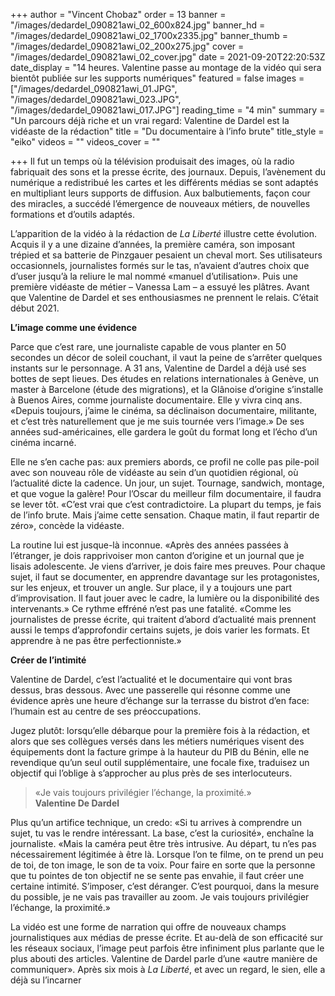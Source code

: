 +++
author = "Vincent Chobaz"
order = 13
banner = "/images/dedardel_090821awi_02_600x824.jpg"
banner_hd = "/images/dedardel_090821awi_02_1700x2335.jpg"
banner_thumb = "/images/dedardel_090821awi_02_200x275.jpg"
cover = "/images/dedardel_090821awi_02_cover.jpg"
date = 2021-09-20T22:20:53Z
date_display = "14 heures. Valentine passe au montage de la vidéo qui sera bientôt publiée sur les supports numériques"
featured = false
images = ["/images/dedardel_090821awi_01.JPG", "/images/dedardel_090821awi_023.JPG", "/images/dedardel_090821awi_017.JPG"]
reading_time = "4 min"
summary = "Un parcours déjà riche et un vrai regard: Valentine de Dardel est la vidéaste de la rédaction"
title = "Du documentaire à l’info brute"
title_style = "eiko"
videos = ""
videos_cover = ""

+++
Il fut un temps où la télévision produisait des images, où la radio fabriquait des sons et la presse écrite, des journaux. Depuis, l’avènement du numérique a redistribué les cartes et les différents médias se sont adaptés en multipliant leurs supports de diffusion. Aux balbutiements, façon cour des miracles, a succédé l’émergence de nouveaux métiers, de nouvelles formations et d’outils adaptés.

L’apparition de la vidéo à la rédaction de _La Liberté_ illustre cette évolution. Acquis il y a une dizaine d’années, la première caméra, son imposant trépied et sa batterie de Pinzgauer pesaient un cheval mort. Ses utilisateurs occasionnels, journalistes formés sur le tas, n’avaient d’autres choix que d’user jusqu’à la reliure le mal nommé «manuel d’utilisation». Puis une première vidéaste de métier – Vanessa Lam – a essuyé les plâtres. Avant que Valentine de Dardel et ses enthousiasmes ne prennent le relais. C’était début 2021.

**L’image comme une évidence**

Parce que c’est rare, une journaliste capable de vous planter en 50 secondes un décor de soleil couchant, il vaut la peine de s’arrêter quelques instants sur le personnage. A 31 ans, Valentine de Dardel a déjà usé ses bottes de sept lieues. Des études en relations internationales à Genève, un master à Barcelone (étude des migrations), et la Glânoise d’origine s’installe à Buenos Aires, comme journaliste documentaire. Elle y vivra cinq ans. «Depuis toujours, j’aime le cinéma, sa déclinaison documentaire, militante, et c’est très naturellement que je me suis tournée vers l’image.» De ses années sud-américaines, elle gardera le goût du format long et l’écho d’un cinéma incarné.

Elle ne s’en cache pas: aux premiers abords, ce profil ne colle pas pile-poil avec son nouveau rôle de vidéaste au sein d’un quotidien régional, où l’actualité dicte la cadence. Un jour, un sujet. Tournage, sandwich, montage, et que vogue la galère! Pour l’Oscar du meilleur film documentaire, il faudra se lever tôt. «C’est vrai que c’est contradictoire. La plupart du temps, je fais de l’info brute. Mais j’aime cette sensation. Chaque matin, il faut repartir de zéro», concède la vidéaste.

La routine lui est jusque-là inconnue. «Après des années passées à l’étranger, je dois rapprivoiser mon canton d’origine et un journal que je lisais adolescente. Je viens d’arriver, je dois faire mes preuves. Pour chaque sujet, il faut se documenter, en apprendre davantage sur les protagonistes, sur les enjeux, et trouver un angle. Sur place, il y a toujours une part d’improvisation. Il faut jouer avec le cadre, la lumière ou la disponibilité des intervenants.» Ce rythme effréné n’est pas une fatalité. «Comme les journalistes de presse écrite, qui traitent d’abord d’actualité mais prennent aussi le temps d’approfondir certains sujets, je dois varier les formats. Et apprendre à ne pas être perfectionniste.»

**Créer de l’intimité**

Valentine de Dardel, c’est l’actualité et le documentaire qui vont bras dessus, bras dessous. Avec une passerelle qui résonne comme une évidence après une heure d’échange sur la terrasse du bistrot d’en face: l’humain est au centre de ses préoccupations.

Jugez plutôt: lorsqu’elle débarque pour la première fois à la rédaction, et alors que ses collègues versés dans les métiers numériques visent des équipements dont la facture grimpe à la hauteur du PIB du Bénin, elle ne revendique qu’un seul outil supplémentaire, une focale fixe, traduisez un objectif qui l’oblige à s’approcher au plus près de ses interlocuteurs.

> «Je vais toujours privilégier l’échange, la proximité.»  
> **Valentine De Dardel**

Plus qu’un artifice technique, un credo: «Si tu arrives à comprendre un sujet, tu vas le rendre intéressant. La base, c’est la curiosité», enchaîne la journaliste. «Mais la caméra peut être très intrusive. Au départ, tu n’es pas nécessairement légitimée à être là. Lorsque l’on te filme, on te prend un peu de toi, de ton image, le son de ta voix. Pour faire en sorte que la personne que tu pointes de ton objectif ne se sente pas envahie, il faut créer une certaine intimité. S’imposer, c’est déranger. C’est pourquoi, dans la mesure du possible, je ne vais pas travailler au zoom. Je vais toujours privilégier l’échange, la proximité.»

La vidéo est une forme de narration qui offre de nouveaux champs journalistiques aux médias de presse écrite. Et au-delà de son efficacité sur les réseaux sociaux, l’image peut parfois être infiniment plus parlante que le plus abouti des articles. Valentine de Dardel parle d’une «autre manière de communiquer». Après six mois à _La Liberté_, et avec un regard, le sien, elle a déjà su l’incarner
